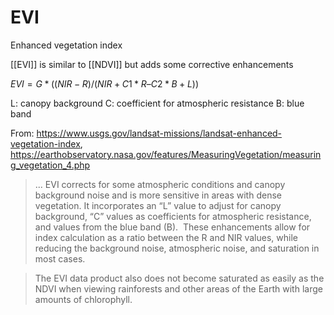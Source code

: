 # EVI
Enhanced vegetation index

[[EVI]] is similar to [[NDVI]] but adds some corrective enhancements 

$EVI = G * ((NIR - R) / (NIR + C1 * R – C2 * B + L))$

L: canopy background
C: coefficient for atmospheric resistance
B: blue band

From: https://www.usgs.gov/landsat-missions/landsat-enhanced-vegetation-index, https://earthobservatory.nasa.gov/features/MeasuringVegetation/measuring_vegetation_4.php

> ... EVI corrects for some atmospheric conditions and canopy background noise and is more sensitive in areas with dense vegetation. It incorporates an “L” value to adjust for canopy background, “C” values as coefficients for atmospheric resistance, and values from the blue band (B).  These enhancements allow for index calculation as a ratio between the R and NIR values, while reducing the background noise, atmospheric noise, and saturation in most cases.

> The EVI data product also does not become saturated as easily as the NDVI when viewing rainforests and other areas of the Earth with large amounts of chlorophyll.

